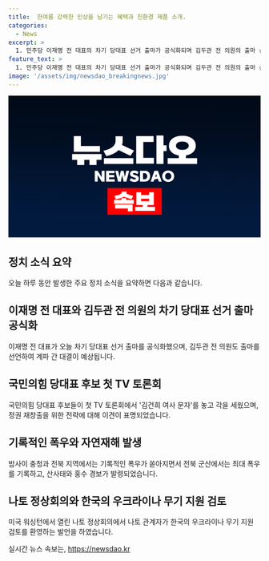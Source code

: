 ```yaml
---
title:  한여름 강력한 인상을 남기는 혜택과 친환경 제품 소개.
categories:
  - News
excerpt: >
  1. 민주당 이재명 전 대표의 차기 당대표 선거 출마가 공식화되며 김두관 전 의원의 출마 선언으로 계파 간 대결이 예상됩니다. 2. 국민의힘 당대표 후보 첫 TV 토론회에서 김건희 여사 문자를 둘러싼 논란이 고조되고 각각의 입장차가 드러났습니다. 3. 밤사이 충청과 전북 등 일부 지역에서 기록적인 폭우가 쏟아져 전북 군산에서 최대 폭우를 경험하며 산사태와 홍수 경보가 발령됐습니다. 4. 나토 정상회의가 미국 워싱턴에서 열리며 나토 관계자는 한국의 우크라이나 무기 지원 검토를 환영한다고 전했습니다.
feature_text: >
  1. 민주당 이재명 전 대표의 차기 당대표 선거 출마가 공식화되며 김두관 전 의원의 출마 선언으로 계파 간 대결이 예상됩니다. 2. 국민의힘 당대표 후보 첫 TV 토론회에서 김건희 여사 문자를 둘러싼 논란이 고조되고 각각의 입장차가 드러났습니다. 3. 밤사이 충청과 전북 등 일부 지역에서 기록적인 폭우가 쏟아져 전북 군산에서 최대 폭우를 경험하며 산사태와 홍수 경보가 발령됐습니다. 4. 나토 정상회의가 미국 워싱턴에서 열리며 나토 관계자는 한국의 우크라이나 무기 지원 검토를 환영한다고 전했습니다.
image: '/assets/img/newsdao_breakingnews.jpg'
---
```


<p><img src="/assets/img/newsdao_breakingnews.jpg" alt="ranknews 속보" /></p>

<h2 data-ke-size="size26">정치 소식 요약</h2>

<p data-ke-size="size16">오늘 하루 동안 발생한 주요 정치 소식을 요약하면 다음과 같습니다.</p>

<h2>이재명 전 대표와 김두관 전 의원의 차기 당대표 선거 출마 공식화</h2>

<p data-ke-size="size16">이재명 전 대표가 오늘 차기 당대표 선거 출마를 공식화했으며, 김두관 전 의원도 출마를 선언하여 계파 간 대결이 예상됩니다.</p>

<h2>국민의힘 당대표 후보 첫 TV 토론회</h2>

<p data-ke-size="size16">국민의힘 당대표 후보들이 첫 TV 토론회에서 '김건희 여사 문자'를 놓고 각을 세웠으며, 정권 재창출을 위한 전략에 대해 이견이 표명되었습니다.</p>

<h2>기록적인 폭우와 자연재해 발생</h2>

<p data-ke-size="size16">밤사이 충청과 전북 지역에서는 기록적인 폭우가 쏟아지면서 전북 군산에서는 최대 폭우를 기록하고, 산사태와 홍수 경보가 발령되었습니다.</p>

<h2>나토 정상회의와 한국의 우크라이나 무기 지원 검토</h2>

<p data-ke-size="size16">미국 워싱턴에서 열린 나토 정상회의에서 나토 관계자가 한국의 우크라이나 무기 지원 검토를 환영하는 발언을 하였습니다.</p>
실시간 뉴스 속보는, <a href="https://newsdao.kr" rel="dofollow">https://newsdao.kr</a>


